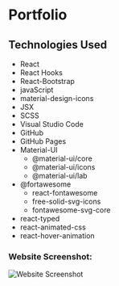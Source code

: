 # Portfolio

## Technologies Used

- React
- React Hooks
- React-Bootstrap
- javaScript
- material-design-icons
- JSX
- SCSS
- Visual Studio Code
- GitHub
- GitHub Pages
- Material-UI
  - @material-ui/core
  - @material-ui/icons
  - @material-ui/lab
- @fortawesome
  - react-fontawesome
  - free-solid-svg-icons
  - fontawesome-svg-core
- react-typed
- react-animated-css
- react-hover-animation

### Website Screenshot:

![Website Screenshot](https://drive.google.com/uc?export=view&id=1MbSXITSYM4fgFEBrNEI0d8FUZazEfsIe)
